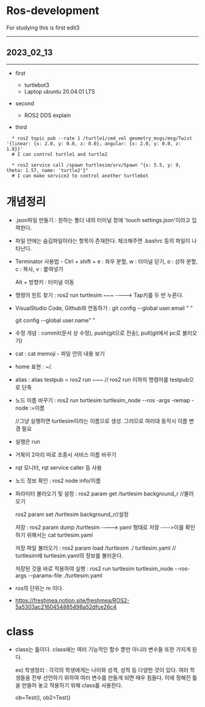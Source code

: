 # Ros-development
For studying
this is first edit3

- - -

## 2023_02_13

- - -

* first
  * turtlebot3
  * Laptop ubuntu 20.04.01 LTS

* second
  * ROS2 DDS explain

* third

```shell
  * ros2 topic pub --rate 1 /turtle1/cmd_vel geometry_msgs/msg/Twist '{linear: {x: 2.0, y: 0.0, z: 0.0}, angular: {x: 2.0, y: 0.0, z: 1.8}}'
  # I can control turtle1 and turtle2

  * ros2 service call /spawn turtlesim/srv/Spawn "{x: 5.5, y: 9, theta: 1.57, name: 'turtle2'}"
  # I can make service2 to control another turtlebot
```

# 개념정리

- .json파일 만들기 : 원하는 폴더 내의 터미널 창에 'touch settings.json'이라고 입력한다.

- 파일 안에는 숨김파일이라는 항목이 존재한다. 체크해주면 .bashrc 등의 파일이 나타난다.

- Terminator 사용법 - Ctrl + shift +
e : 좌우 분할, w : 터미널 닫기, o : 상하 분할, c : 복사, v : 붙여넣기

    Alt + 방향키 : 터미널 이동

- 명령어 힌트 찾기 : ros2 run turtlesim ~~~ ----> Tap키를 두 번 누른다.

- VisualStudio Code, Github와 연동하기 : git config --global user.email "    "

    git config --global user.name"    "

- 수정 개념 : commit(문서 상 수정), push(git으로 전송), pull(git에서 pc로 불러오기)

- cat : cat memoji - 파일 안의 내용 보기

- home 표현 : ~/.

- alias : alias testpub = ros2 run ~~~ // ros2 run 이하의 명령어를 testpub으로 단축

- 노드 이름 바꾸기 : ros2 run turtlesim turtlesim_node --ros -args -remap -node :=이름

    //그냥 실행하면 turtlesim이라는 이름으로 생성. 그러므로 여러대 동작시 이름 변경 필요

- 실행은 run

- 거북이 2마리 따로 조종시 서비스 이름 바꾸기

- rqt 모니터, rqt service caller 등 사용

- 노드 정보 확인 : ros2 node info/이름

- 파라미터 불러오기 및 설정 : ros2 param get /turtlesim background_r
//불러오기

  ros2 param set /turtlesim background_r//설정

  저장 : ros2 param dump /turtlesim ---->.yaml 형태로 저장
  ---->이를 확인하기 위해서는 cat turtlesim.yaml

  저장 파일 불러오기 : ros2 param load /turtlesim ./ turtlesim.yaml // turtlesim에 turtlesim.yaml의 정보를 불러온다.

  저장된 것을 바로 적용하여 실행 : ros2 run turtlesim turtlesim_node --ros-args --params-file ./turtlesim.yaml


- ros의 단위는 m 이다.

- https://freshmea.notion.site/freshmea/ROS2-5a5303ac2160454885498a52dfce26c4


# class
- class는 틀이다. class에는 여러 기능적인 함수 뿐만 아니라 변수들 또한 가지게 된다.

  ex) 학생정리 : 각각의 학생에게는 나이와 성격, 성적 등 다양한 것이 있다. 여러 학생들을 전부 선언하기 위하여 여러 변수를 만들게 되면 매우 힘들다. 이에 정해진 틀을 만들어 놓고 적용하기 위해 class를 사용한다.

    ob=Test(), ob2=Test()
